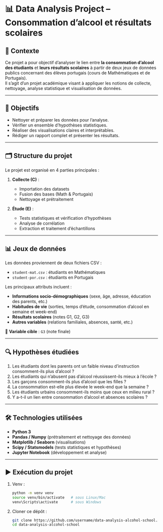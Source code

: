 # 📊 Data Analysis Project – Consommation d’alcool et résultats scolaires

## 🎯 Contexte
Ce projet a pour objectif d’analyser le lien entre **la consommation d’alcool des étudiants** et **leurs résultats scolaires** à partir de deux jeux de données publics concernant des élèves portugais (cours de Mathématiques et de Portugais).  
Il s’agit d’un projet académique visant à appliquer les notions de collecte, nettoyage, analyse statistique et visualisation de données.

---

## 📌 Objectifs
- Nettoyer et préparer les données pour l’analyse.
- Vérifier un ensemble d’hypothèses statistiques.
- Réaliser des visualisations claires et interprétables.
- Rédiger un rapport complet et présenter les résultats.

---

## 🗂️ Structure du projet
Le projet est organisé en 4 parties principales :

1. **Collecte (C)** :  
   - Importation des datasets  
   - Fusion des bases (Math & Portugais)  
   - Nettoyage et prétraitement  

2. **Étude (E)** :  
   - Tests statistiques et vérification d’hypothèses  
   - Analyse de corrélation  
   - Extraction et traitement d’échantillons  

---

## 📊 Jeux de données
Les données proviennent de deux fichiers CSV :  

- `student-mat.csv` : étudiants en Mathématiques  
- `student-por.csv` : étudiants en Portugais  

Les principaux attributs incluent :  
- **Informations socio-démographiques** (sexe, âge, adresse, éducation des parents, etc.)  
- **Habitudes de vie** (sorties, temps d’étude, consommation d’alcool en semaine et week-end)  
- **Résultats scolaires** (notes G1, G2, G3)  
- **Autres variables** (relations familiales, absences, santé, etc.)  

📌 **Variable cible** : `G3` (note finale)

---

## 🔍 Hypothèses étudiées
1. Les étudiants dont les parents ont un faible niveau d’instruction consomment-ils plus d’alcool ?  
2. Les étudiants qui n’abusent pas d’alcool réussissent-ils mieux à l’école ?  
3. Les garçons consomment-ils plus d’alcool que les filles ?  
4. La consommation est-elle plus élevée le week-end que la semaine ?  
5. Les étudiants urbains consomment-ils moins que ceux en milieu rural ?  
6. Y a-t-il un lien entre consommation d’alcool et absences scolaires ?  

---

## 🛠️ Technologies utilisées
- **Python 3**  
- **Pandas / Numpy** (prétraitement et nettoyage des données)  
- **Matplotlib / Seaborn** (visualisations)  
- **Scipy / Statsmodels** (tests statistiques et hypothèses)  
- **Jupyter Notebook** (développement et analyse)  

---

## ▶️ Exécution du projet
1. Venv :
   ```bash
   python -m venv venv
   source venv/bin/activate   # sous Linux/Mac
   venv\Scripts\activate      # sous Windows
2. Cloner ce dépôt :

   ```bash
   git clone https://github.com/username/data-analysis-alcohol-school.git
   cd data-analysis-alcohol-school


